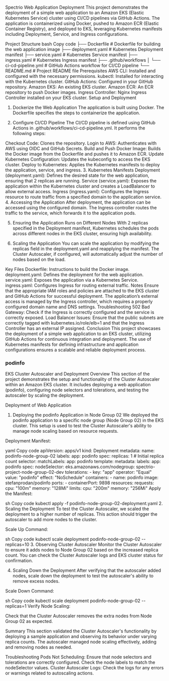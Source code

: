 Spectrio Web Application Deployment
This project demonstrates the deployment of a simple web application to an Amazon EKS (Elastic Kubernetes Service) cluster using CI/CD pipelines via GitHub Actions. The application is containerized using Docker, pushed to Amazon ECR (Elastic Container Registry), and deployed to EKS, leveraging Kubernetes manifests including Deployment, Service, and Ingress configurations.

Project Structure
bash
Copy code
├── Dockerfile                   # Dockerfile for building the web application image
├── deployment.yaml              # Kubernetes Deployment manifest
├── service.yaml                 # Kubernetes Service manifest
├── ingress.yaml                 # Kubernetes Ingress manifest
├── .github/workflows
│   └── ci-cd-pipeline.yml       # GitHub Actions workflow for CI/CD pipeline
└── README.md                    # Project README file
Prerequisites
AWS CLI: Installed and configured with the necessary permissions.
kubectl: Installed for interacting with the Kubernetes cluster.
GitHub Actions: Configured in your GitHub repository.
Amazon EKS: An existing EKS cluster.
Amazon ECR: An ECR repository to push Docker images.
Ingress Controller: Nginx Ingress Controller installed on your EKS cluster.
Setup and Deployment
1. Dockerize the Web Application
The application is built using Docker. The Dockerfile specifies the steps to containerize the application.

2. Configure CI/CD Pipeline
The CI/CD pipeline is defined using GitHub Actions in .github/workflows/ci-cd-pipeline.yml. It performs the following steps:

Checkout Code: Clones the repository.
Login to AWS: Authenticates with AWS using OIDC and GitHub Secrets.
Build and Push Docker Image: Builds the Docker image from the Dockerfile and pushes it to Amazon ECR.
Update Kubernetes Configuration: Updates the kubeconfig to access the EKS cluster.
Deploy to Kubernetes: Applies the Kubernetes manifests to deploy the application, service, and ingress.
3. Kubernetes Manifests
Deployment (deployment.yaml): Defines the desired state for the web application, ensuring that 2 replicas are running.
Service (service.yaml): Exposes the application within the Kubernetes cluster and creates a LoadBalancer to allow external access.
Ingress (ingress.yaml): Configures the Ingress resource to route traffic from a specified domain to the application service.
4. Accessing the Application
After deployment, the application can be accessed using the configured domain. The Ingress controller routes the traffic to the service, which forwards it to the application pods.

5. Ensuring the Application Runs on Different Nodes
With 2 replicas specified in the Deployment manifest, Kubernetes schedules the pods across different nodes in the EKS cluster, ensuring high availability.

6. Scaling the Application
You can scale the application by modifying the replicas field in the deployment.yaml and reapplying the manifest. The Cluster Autoscaler, if configured, will automatically adjust the number of nodes based on the load.

Key Files
Dockerfile: Instructions to build the Docker image.
deployment.yaml: Defines the deployment for the web application.
service.yaml: Exposes the application via a Kubernetes Service.
ingress.yaml: Configures Ingress for routing external traffic.
Notes
Ensure that the appropriate IAM roles and policies are attached to the EKS cluster and GitHub Actions for successful deployment.
The application’s external access is managed by the Ingress controller, which requires a properly configured domain name and DNS settings.
Troubleshooting
502 Bad Gateway: Check if the Ingress is correctly configured and the service is correctly exposed.
Load Balancer Issues: Ensure that the public subnets are correctly tagged with kubernetes.io/role/elb=1 and that the Ingress Controller has an external IP assigned.
Conclusion
This project showcases the deployment of a simple web application to an EKS cluster, utilizing GitHub Actions for continuous integration and deployment. The use of Kubernetes manifests for defining infrastructure and application configurations ensures a scalable and reliable deployment process.


### podinfo ####

EKS Cluster Autoscaler and Deployment
Overview
This section of the project demonstrates the setup and functionality of the Cluster Autoscaler within an Amazon EKS cluster. It includes deploying a web application (podinfo), configuring node selectors and tolerations, and testing the autoscaler by scaling the deployment.

Deployment of Web Application
1. Deploying the podinfo Application in Node Group 02
We deployed the podinfo application to a specific node group (Node Group 02) in the EKS cluster. This setup is used to test the Cluster Autoscaler's ability to manage node scaling based on resource requests.

Deployment Manifest:

yaml
Copy code
apiVersion: apps/v1
kind: Deployment
metadata:
  name: podinfo-node-group-02
  labels:
    app: podinfo
spec:
  replicas: 1 # Initial replica count
  selector:
    matchLabels:
      app: podinfo
  template:
    metadata:
      labels:
        app: podinfo
    spec:
      nodeSelector:
        eks.amazonaws.com/nodegroup: spectrio-project-node-group-02-dev
      tolerations:
      - key: "app"
        operator: "Equal"
        value: "podinfo"
        effect: "NoSchedule"
      containers:
      - name: podinfo
        image: stefanprodan/podinfo
        ports:
        - containerPort: 9898
        resources:
          requests:
            cpu: "100m"
            memory: "128Mi"
          limits:
            cpu: "200m"
            memory: "256Mi"
Apply the Manifest:

sh
Copy code
kubectl apply -f podinfo-node-group-02-deployment.yaml
2. Scaling the Deployment
To test the Cluster Autoscaler, we scaled the deployment to a higher number of replicas. This action should trigger the autoscaler to add more nodes to the cluster.

Scale Up Command:

sh
Copy code
kubectl scale deployment podinfo-node-group-02 --replicas=10
3. Observing Cluster Autoscaler
Monitor the Cluster Autoscaler to ensure it adds nodes to Node Group 02 based on the increased replica count. You can check the Cluster Autoscaler logs and EKS cluster status for confirmation.

4. Scaling Down the Deployment
After verifying that the autoscaler added nodes, scale down the deployment to test the autoscaler's ability to remove excess nodes.

Scale Down Command:

sh
Copy code
kubectl scale deployment podinfo-node-group-02 --replicas=1
Verify Node Scaling:

Check that the Cluster Autoscaler removes the extra nodes from Node Group 02 as expected.

Summary
This section validated the Cluster Autoscaler's functionality by deploying a sample application and observing its behavior under varying replica counts. The autoscaler managed node scaling effectively, adding and removing nodes as needed.

Troubleshooting
Pods Not Scheduling: Ensure that node selectors and tolerations are correctly configured. Check the node labels to match the nodeSelector values.
Cluster Autoscaler Logs: Check the logs for any errors or warnings related to autoscaling actions.